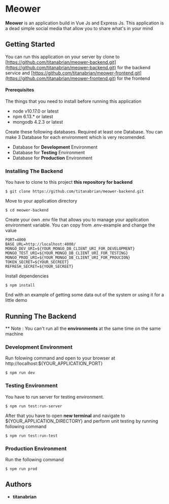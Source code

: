 # Meower

**Meower** is an application build in Vue Js and Express Js. This application is a dead simple social media that allow you to share what's in your mind

## Getting Started

You can run this application on your server by clone to [https://github.com/titanabrian/meower-backend.git](https://github.com/titanabrian/meower-backend.git) for the backend service and [https://github.com/titanabrian/meower-frontend.git](https://github.com/titanabrian/meower-frontend.git) for the frontend

#### Prerequisites

The things that you need to install before running this application
*   node v10.17.0 or latest
*   npm 6.13.* or latest
*   mongodb 4.2.3 or latest

Create these following databases. Required at least one Database. You can make 3 Database for each environment which is very recomended. 
* Database for **Development** Environment
* Database for **Testing** Environment
* Database for **Production** Environment

### Installing The Backend

You have to clone to this project **this repository for backend**

```
$ git clone https://github.com/titanabrian/meower-backend.git
```

Move to your application directory

```
$ cd meower-backend
```
Create your own .env file that allows you to manage your application environment variable. You can copy from .env-example and change the value

```
PORT=4000
BASE_URL=http://localhost:4000/
MONGO_DEV_URI=${YOUR_MONGO_DB_CLIENT_URI_FOR_DEVELOPMENT}
MONGO_TEST_URI=${YOUR_MONGO_DB_CLIENT_URI_FOR_TESTING}
MONGO_PROD_URI=${YOUR_MONGO_DB_CLIENT_URI_FOR_PROUCION}
TOKEN_SECRET=${YOUR_SECREET}
REFRESH_SECRET=${YOUR_SECREET}
```

Install dependencies

```
$ npm install
```
End with an example of getting some data out of the system or using it for a little demo

## Running The Backend
** Note : You can't run all the **environments** at the same time on the same machine 
### Development Environment
Run folowing command and open to your browser at http://localhost:${YOUR_APPLICATION_PORT}
```
$ npm run dev
```

### Testing Environment
You have to run server for testing environment.
```
$ npm run test:run-server
```
After that you have to open **new terminal** and navigate to ${YOUR_APPLICATION_DIRECTORY} and perform unit testing by running following command
```
$ npm run test:run-test
```

### Production Environment
Run the following command
```
$ npm run prod
```

## Authors

* **titanabrian**

